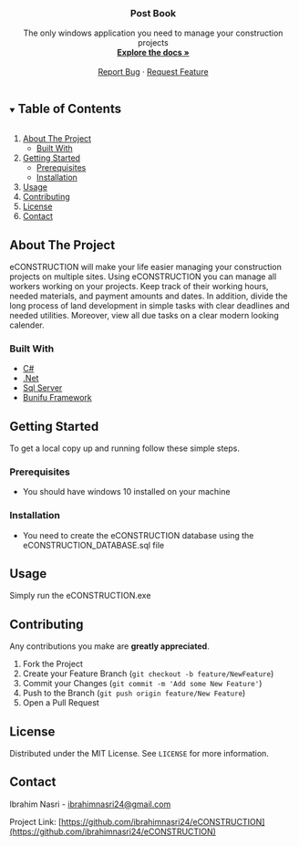 <!-- PROJECT LOGO -->
<br />
<p align="center">

  <h3 align="center">Post Book</h3>

  <p align="center">
    The only windows application you need to manage your construction projects
    <br />
    <a href="https://github.com/ibrahimnasri24/eCONSTRUCTION"><strong>Explore the docs »</strong></a>
    <br />
    <br />
    <a href="https://github.com/ibrahimnasri24/eCONSTRUCTION/issues">Report Bug</a>
    ·
    <a href="https://github.com/ibrahimnasri24/eCONSTRUCTION/issues">Request Feature</a>
  </p>
</p>

<!-- TABLE OF CONTENTS -->
<details open="open">
  <summary><h2 style="display: inline-block">Table of Contents</h2></summary>
  <ol>
    <li>
      <a href="#about-the-project">About The Project</a>
      <ul>
        <li><a href="#built-with">Built With</a></li>
      </ul>
    </li>
    <li>
      <a href="#getting-started">Getting Started</a>
      <ul>
        <li><a href="#prerequisites">Prerequisites</a></li>
        <li><a href="#installation">Installation</a></li>
      </ul>
    </li>
    <li><a href="#usage">Usage</a></li>
    <li><a href="#contributing">Contributing</a></li>
    <li><a href="#license">License</a></li>
    <li><a href="#contact">Contact</a></li>
  </ol>
</details>

<!-- ABOUT THE PROJECT -->

## About The Project

<!-- [![Product Name Screen Shot][product-screenshot]](https://example.com) -->

eCONSTRUCTION will make your life easier managing your construction projects on multiple sites. Using eCONSTRUCTION you can manage all workers working on your projects. Keep track of their working hours, needed materials, and payment amounts and dates.
In addition, divide the long process of land development in simple tasks with clear deadlines and needed utilities. Moreover, view all due tasks on a clear modern looking calender.

### Built With

- [C#](https://docs.microsoft.com/en-us/dotnet/csharp/)
- [.Net](https://dotnet.microsoft.com/)
- [Sql Server](https://www.microsoft.com/en-us/sql-server)
- [Bunifu Framework](https://bunifuframework.com/)

<!-- GETTING STARTED -->

## Getting Started

To get a local copy up and running follow these simple steps.

### Prerequisites

- You should have windows 10 installed on your machine

### Installation

- You need to create the eCONSTRUCTION database using the eCONSTRUCTION_DATABASE.sql file

<!-- USAGE EXAMPLES -->

## Usage

Simply run the eCONSTRUCTION.exe

<!-- CONTRIBUTING -->

## Contributing

Any contributions you make are **greatly appreciated**.

1. Fork the Project
2. Create your Feature Branch (`git checkout -b feature/NewFeature`)
3. Commit your Changes (`git commit -m 'Add some New Feature'`)
4. Push to the Branch (`git push origin feature/New Feature`)
5. Open a Pull Request

<!-- LICENSE -->

## License

Distributed under the MIT License. See `LICENSE` for more information.

<!-- CONTACT -->

## Contact

Ibrahim Nasri - ibrahimnasri24@gmail.com

Project Link: [https://github.com/ibrahimnasri24/eCONSTRUCTION](https://github.com/ibrahimnasri24/eCONSTRUCTION)

<!-- MARKDOWN LINKS & IMAGES -->
<!-- https://www.markdownguide.org/basic-syntax/#reference-style-links -->

[contributors-shield]: https://img.shields.io/github/contributors/github_username/repo.svg?style=for-the-badge
[contributors-url]: https://github.com/github_username/repo_name/graphs/contributors
[forks-shield]: https://img.shields.io/github/forks/github_username/repo.svg?style=for-the-badge
[forks-url]: https://github.com/github_username/repo_name/network/members
[stars-shield]: https://img.shields.io/github/stars/github_username/repo.svg?style=for-the-badge
[stars-url]: https://github.com/github_username/repo_name/stargazers
[issues-shield]: https://img.shields.io/github/issues/github_username/repo.svg?style=for-the-badge
[issues-url]: https://github.com/github_username/repo_name/issues
[license-shield]: https://img.shields.io/github/license/github_username/repo.svg?style=for-the-badge
[license-url]: https://github.com/github_username/repo_name/blob/master/LICENSE.txt
[linkedin-shield]: https://img.shields.io/badge/-LinkedIn-black.svg?style=for-the-badge&logo=linkedin&colorB=555
[linkedin-url]: https://linkedin.com/in/github_username
